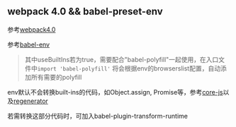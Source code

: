 ## webpack 4.0 && babel-preset-env

参考[webpack4.0](https://github.com/webpack/webpack/releases/tag/v4.0.0)

参考[babel-env](https://babeljs.io/docs/plugins/preset-env/)

> 其中useBuiltIns若为true，需要配合"babel-polyfill"一起使用，在入口文件中```import 'babel-polyfill'```
将会根据env的browserslist配置，自动添加所有需要的polyfill

env默认不会转换built-ins的代码，如Object.assign, Promise等，参考[core-js](https://github.com/zloirock/core-js)以及[regenerator](https://github.com/facebook/regenerator)

若需转换这部分代码时，可加入babel-plugin-transform-runtime
